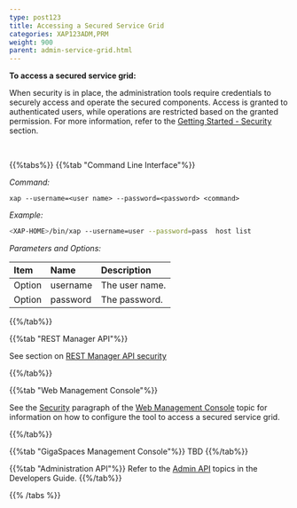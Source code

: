 ```yaml
---
type: post123
title: Accessing a Secured Service Grid
categories: XAP123ADM,PRM
weight: 900
parent: admin-service-grid.html
---
```

 
  
**To access a secured service grid:**

When security is in place, the administration tools require credentials to securely access and operate the secured components.
Access is granted to authenticated users, while operations are restricted based on the granted permission.
For more information, refer to the [Getting Started - Security](../started/xap-tutorial-part10.html) section.

<br>
 
{{%tabs%}}
{{%tab "Command Line Interface"%}}


*Command:*

`xap --username=<user name> --password=<password> <command>`


*Example:*

```bash
<XAP-HOME>/bin/xap --username=user --password=pass  host list
```

*Parameters and Options:*

| Item | Name | Description |
|:-----|:------|:-----------|
|Option |username | The user name. |
|Option | password | The password.|

{{%/tab%}}

{{%tab "REST Manager API"%}}

See section on [REST Manager API security](../security/securing-the-REST-manager.html)

{{%/tab%}}


{{%tab "Web Management Console"%}}

See the [Security](./tools-web-ui.html#security) paragraph of the [Web Management Console](./tools-web-ui.html) topic for information on how to configure the tool to access a secured service grid.

{{%/tab%}}


{{%tab "GigaSpaces Management Console"%}}
TBD
{{%/tab%}}


{{%tab "Administration API"%}}
Refer to the [Admin API](../dev-java/administration-and-monitoring-overview.html) topics in the Developers Guide.
{{%/tab%}}

{{% /tabs %}}
